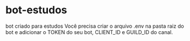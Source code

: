 # bot-estudos
bot criado para estudos
Você precisa criar o arquivo .env na pasta raiz do bot e adicionar o TOKEN do seu bot, CLIENT_ID e GUILD_ID do canal.
